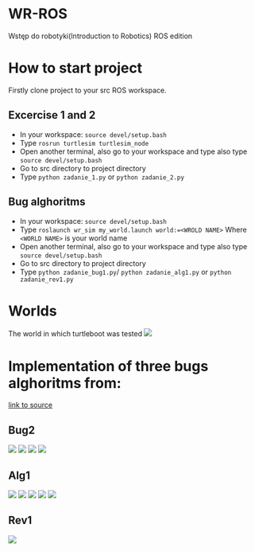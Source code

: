 # WR-ROS
Wstęp do robotyki(Introduction to Robotics) ROS edition

# How to start project
Firstly clone project to your src ROS workspace.
## Excercise 1 and 2
* In your workspace:
`source devel/setup.bash`
* Type `rosrun turtlesim turtlesim_node`
* Open another terminal, also go to your workspace and type also type `source devel/setup.bash`
* Go to src directory to project directory
* Type `python zadanie_1.py` or `python zadanie_2.py`

## Bug alghoritms
* In your workspace:
`source devel/setup.bash`
* Type `roslaunch wr_sim my_world.launch world:=<WROLD NAME>` Where `<WORLD NAME>` is your world name
* Open another terminal, also go to your workspace and type also type `source devel/setup.bash`
* Go to src directory to project directory
* Type `python zadanie_bug1.py`/ `python zadanie_alg1.py` or `python zadanie_rev1.py`


# Worlds
The world in which turtleboot was tested
![](https://github.com/czogran/WR-ROS/tree/master/docs/worlds)

# Implementation of three bugs alghoritms from:
[link to source](https://arxiv.org/pdf/1808.05050.pdf)

## Bug2
![](https://github.com/czogran/WR-ROS/blob/master/docs/bug2/bug2_s1.png)
![](https://github.com/czogran/WR-ROS/blob/master/docs/bug2/bug2_s2.png)
![](https://github.com/czogran/WR-ROS/blob/master/docs/bug2/bug2_s3.png)
![](https://github.com/czogran/WR-ROS/blob/master/docs/bug2/bug2_s4.png)

## Alg1
![](https://github.com/czogran/WR-ROS/blob/master/docs/alg1/alg1_s1.png)
![](https://github.com/czogran/WR-ROS/blob/master/docs/alg1/alg1_s2.png)
![](https://github.com/czogran/WR-ROS/blob/master/docs/alg1/alg1_s3.png)
![](https://github.com/czogran/WR-ROS/blob/master/docs/alg1/alg1_s4.png)
![](https://github.com/czogran/WR-ROS/blob/master/docs/alg1/alg1_s5.png)

## Rev1
![](https://github.com/czogran/WR-ROS/blob/master/docs/rev1/rev1.png)

